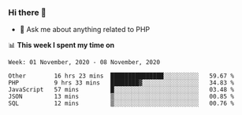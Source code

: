 ### Hi there 👋

<!--
**mustafaculban/mustafaculban** is a ✨ _special_ ✨ repository because its `README.md` (this file) appears on your GitHub profile.

Here are some ideas to get you started:

- 🌱 I’m currently learning ...
- 👯 I’m looking to collaborate on ...
- 🤔 I’m looking for help with ...
- 📫 How to reach me: ...
- 😄 Pronouns: ...
- ⚡ Fun fact: ...

-->
- 💬 Ask me about anything related to PHP


📊 **This week I spent my time on**
<!--START_SECTION:waka-->
```text
Week: 01 November, 2020 - 08 November, 2020

Other        16 hrs 23 mins  ███████████████░░░░░░░░░░   59.67 % 
PHP          9 hrs 33 mins   ████████▓░░░░░░░░░░░░░░░░   34.83 % 
JavaScript   57 mins         █░░░░░░░░░░░░░░░░░░░░░░░░   03.48 % 
JSON         13 mins         ▒░░░░░░░░░░░░░░░░░░░░░░░░   00.85 % 
SQL          12 mins         ▒░░░░░░░░░░░░░░░░░░░░░░░░   00.76 % 
```
<!--END_SECTION:waka-->
